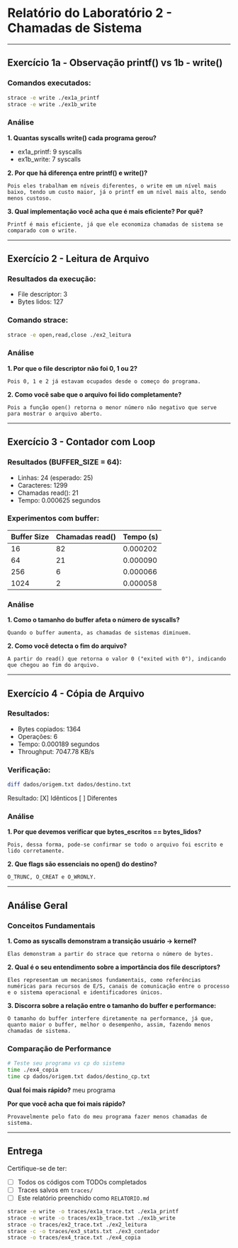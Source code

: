 # Relatório do Laboratório 2 - Chamadas de Sistema

---

## Exercício 1a - Observação printf() vs 1b - write()

### Comandos executados:
```bash
strace -e write ./ex1a_printf
strace -e write ./ex1b_write
```

### Análise

**1. Quantas syscalls write() cada programa gerou?**
- ex1a_printf: 9 syscalls
- ex1b_write: 7 syscalls

**2. Por que há diferença entre printf() e write()?**

```
Pois eles trabalham em níveis diferentes, o write em um nível mais baixo, tendo um custo maior, já o printf em um nível mais alto, sendo menos custoso.
```

**3. Qual implementação você acha que é mais eficiente? Por quê?**

```
Printf é mais eficiente, já que ele economiza chamadas de sistema se comparado com o write.
```

---

## Exercício 2 - Leitura de Arquivo

### Resultados da execução:
- File descriptor: 3
- Bytes lidos: 127

### Comando strace:
```bash
strace -e open,read,close ./ex2_leitura
```

### Análise

**1. Por que o file descriptor não foi 0, 1 ou 2?**

```
Pois 0, 1 e 2 já estavam ocupados desde o começo do programa.
```

**2. Como você sabe que o arquivo foi lido completamente?**

```
Pois a função open() retorna o menor número não negativo que serve para mostrar o arquivo aberto.
```

---

## Exercício 3 - Contador com Loop

### Resultados (BUFFER_SIZE = 64):
- Linhas: 24 (esperado: 25)
- Caracteres: 1299
- Chamadas read(): 21
- Tempo: 0.000625 segundos

### Experimentos com buffer:

| Buffer Size | Chamadas read() | Tempo (s) |
|-------------|-----------------|-----------|
| 16          |        82       | 0.000202  |
| 64          |        21       | 0.000090  |
| 256         |        6        | 0.000066  |
| 1024        |        2        | 0.000058  |

### Análise

**1. Como o tamanho do buffer afeta o número de syscalls?**

```
Quando o buffer aumenta, as chamadas de sistemas diminuem.
```

**2. Como você detecta o fim do arquivo?**

```
A partir do read() que retorna o valor 0 ("exited with 0"), indicando que chegou ao fim do arquivo.
```

---

## Exercício 4 - Cópia de Arquivo

### Resultados:
- Bytes copiados: 1364
- Operações: 6
- Tempo: 0.000189 segundos
- Throughput: 7047.78 KB/s

### Verificação:
```bash
diff dados/origem.txt dados/destino.txt
```
Resultado: [X] Idênticos [ ] Diferentes

### Análise

**1. Por que devemos verificar que bytes_escritos == bytes_lidos?**

```
Pois, dessa forma, pode-se confirmar se todo o arquivo foi escrito e lido corretamente.
```

**2. Que flags são essenciais no open() do destino?**

```
O_TRUNC, O_CREAT e O_WRONLY.
```

---

## Análise Geral

### Conceitos Fundamentais

**1. Como as syscalls demonstram a transição usuário → kernel?**

```
Elas demonstram a partir do strace que retorna o número de bytes.
```

**2. Qual é o seu entendimento sobre a importância dos file descriptors?**

```
Eles representam um mecanismos fundamentais, como referências numéricas para recursos de E/S, canais de comunicação entre o processo e o sistema operacional e identificadores únicos.
```

**3. Discorra sobre a relação entre o tamanho do buffer e performance:**

```
O tamanho do buffer interfere diretamente na performance, já que, quanto maior o buffer, melhor o desempenho, assim, fazendo menos chamadas de sistema.
```

### Comparação de Performance

```bash
# Teste seu programa vs cp do sistema
time ./ex4_copia
time cp dados/origem.txt dados/destino_cp.txt
```

**Qual foi mais rápido?** meu programa

**Por que você acha que foi mais rápido?**

```
Provavelmente pelo fato do meu programa fazer menos chamadas de sistema.
```

---

## Entrega

Certifique-se de ter:
- [ ] Todos os códigos com TODOs completados
- [ ] Traces salvos em `traces/`
- [ ] Este relatório preenchido como `RELATORIO.md`

```bash
strace -e write -o traces/ex1a_trace.txt ./ex1a_printf
strace -e write -o traces/ex1b_trace.txt ./ex1b_write
strace -o traces/ex2_trace.txt ./ex2_leitura
strace -c -o traces/ex3_stats.txt ./ex3_contador
strace -o traces/ex4_trace.txt ./ex4_copia
```
